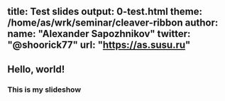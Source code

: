 title: Test slides
output: 0-test.html
theme: /home/as/wrk/seminar/cleaver-ribbon
author:
  name: "Alexander Sapozhnikov"
  twitter: "@shoorick77"
  url: "https://as.susu.ru"
--
## Hello, world!
### This is my slideshow

